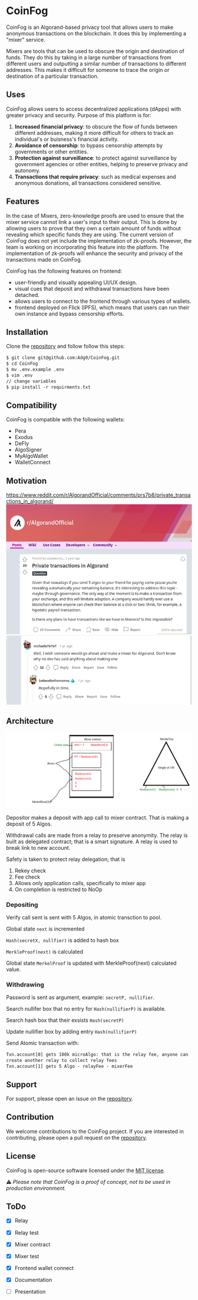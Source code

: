 # CoinFog

CoinFog is an Algorand-based privacy tool that allows users to make anonymous transactions on the blockchain.
It does this by implementing a "mixer" service.

Mixers are tools that can be used to obscure the origin and destination of funds.
They do this by taking in a large number of transactions from different users and outputting a similar number of transactions to different addresses.
This makes it difficult for someone to trace the origin or destination of a particular transaction.

## Uses

CoinFog allows users to access decentralized applications (dApps) with greater privacy and security.
Purpose of this platform is for:

1. **Increased financial privacy**: to obscure the flow of funds between different addresses, making it more difficult for others to track an individual's or buisness's financial activity.
2. **Avoidance of censorship**: to bypass censorship attempts by governments or other entities.
3. **Protection against surveillance**: to protect against surveillance by government agencies or other entities, helping to preserve privacy and autonomy.
4. **Transactions that require privacy**: such as medical expenses and anonymous donations, all transactions considered sensitive.

## Features

In the case of Mixers, zero-knowledge proofs are used to ensure that the mixer service cannot link a user's input to their output.
This is done by allowing users to prove that they own a certain amount of funds without revealing which specific funds they are using.
The current version of CoinFog does not yet include the implementation of zk-proofs.
However, the team is working on incorporating this feature into the platform.
The implementation of zk-proofs will enhance the security and privacy of the transactions made on CoinFog.

CoinFog has the following features on frontend:

* user-friendly and visually appealing UI/UX design.
* visual cues that deposit and withdrawal transactions have been detached.
* allows users to connect to the frontend through various types of wallets.
* frontend deployed on Flick (IPFS), which means that users can run their own instance and bypass censorship efforts.

## Installation

Clone the [repository](https://github.com/Adg0/CoinFog) and follow follow this steps:

```console
$ git clone git@github.com:Adg0/CoinFog.git
$ cd CoinFog
$ mv .env.example .env
$ vim .env
// change variables
$ pip install -r requirments.txt
```

## Compatibility

CoinFog is compatible with the following wallets:

* Pera
* Exodus
* DeFly
* AlgoSigner
* MyAlgoWallet
* WalletConnect

## Motivation

https://www.reddit.com/r/AlgorandOfficial/comments/prs7b8/private_transactions_in_algorand/
![reddit post about anonymity](./docs/um_reddit.png)
![reddit response on post](./docs/um_reddit_resp.png)

## Architecture

![Mixer idea drawing](./docs/Mixer_idea.jpg)

Depositor makes a deposit with app call to mixer contract. That is making a deposit of 5 Algos.

Withdrawal calls are made from a relay to preserve anonymity.
The relay is built as delegated contract; that is a smart signature.
A relay is used to break link to new account.

Safety is taken to protect relay delegation; that is

1. Rekey check
2. Fee check
3. Allows only application calls, specifically to mixer app
4. On completion is restricted to NoOp

### Depositing

Verify call sent is sent with 5 Algos, in atomic transction to pool.

Global state `next` is incremented

`Hash(secretX, nullfier)` is added to hash box

`MerkleProof(next)` is calculated

Global state `MerkelProof` is updated with MerkleProof(next) calculated value.

### Withdrawing

Password is sent as argument, example: `secretP, nullifier`.

Search nullifer box that no entry for `Hash(nullifierP)` is available.

Search hash box that their exsists `Hash(secretP)`

Update nullifier box by adding entry `Hash(nullifierP)`

Send Atomic transaction with:

```
Txn.account[0] gets 100k microAlgo: that is the relay fee, anyone can create another relay to collect relay fees
Txn.account[1] gets 5 Algo - relayFee - mixerFee
```

## Support

For support, please open an issue on the [repository](https://github.com/Adg0/CoinFog/issues).

## Contribution

We welcome contributions to the CoinFog project.
If you are interested in contributing, please open a pull request on the [repository](https://github.com/Adg0/CoinFog/pulls).

## License

CoinFog is open-source software licensed under the [MIT license](https://github.com/Adg0/CoinFog/blob/main/LICENSE).

:warning: *Please note that CoinFog is a proof of concept, not to be used in production environment.*

## ToDo

- [x] Relay
- [x] Relay test
- [x] Mixer contract
- [x] Mixer test
- [x] Frontend wallet connect
- [x] Documentation
- [ ] Presentation

